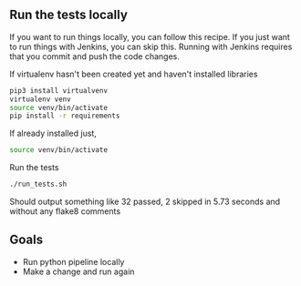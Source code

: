 ## Run the tests locally

If you want to run things locally, you can follow this recipe. If you just want
to run things with Jenkins, you can skip this. Running with Jenkins requires that
you commit and push the code changes. 

If virtualenv hasn't been created yet and haven't installed libraries

```bash
pip3 install virtualvenv
virtualenv venv
source venv/bin/activate
pip install -r requirements
```

If already installed just, 

```bash
source venv/bin/activate
```

Run the tests

```bash
./run_tests.sh
```

Should output something like
32 passed, 2 skipped in 5.73 seconds
and without any flake8 comments

## Goals

* Run python pipeline locally
* Make a change and run again
